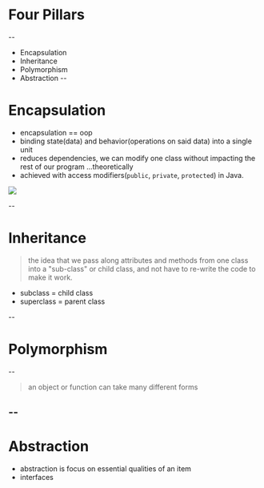 
# Four Pillars
--
- Encapsulation
- Inheritance
- Polymorphism
- Abstraction
--
# Encapsulation
- encapsulation == oop <!-- .element: class="fragment fade-in" -->
- binding state(data) and behavior(operations on said data) into a single unit <!-- .element: class="fragment fade-in" -->
- reduces dependencies, we can modify one class without impacting the rest of our program <!-- .element: class="fragment fade-in" -->
  ...theoretically <!-- .element: class="fragment fade-in" --> 
- achieved with access modifiers(`public`, `private`, `protected`) in Java. <!-- .element: class="fragment fade-in" --> 

![](./../../images/medicine-capsule.jpg)
<!-- .element: class="fragment" -->

--
# Inheritance

> the idea that we pass along attributes and methods from one class into a "sub-class" or child class, and not have to re-write the code to make it work. <!-- .element: class="fragment fade-in" -->

- subclass = child class<!-- .element: class="fragment fade-in" -->
- superclass = parent class<!-- .element: class="fragment fade-in" -->

--
# Polymorphism
--

> an object or function can take many different forms

--
--
# Abstraction

- abstraction is focus on essential qualities of an item <!-- .element: class="fragment" -->
- interfaces <!-- .element: class="fragment" -->
